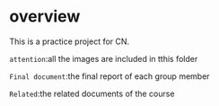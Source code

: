 # overview
This is a practice project for CN. 

`attention`:all the images are included in tthis folder

`Final document`:the final report of each group member

`Related`:the related documents of the course
